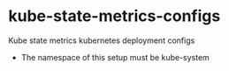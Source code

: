 # kube-state-metrics-configs
Kube state metrics kubernetes deployment configs
-  The namespace of this setup must be  kube-system

